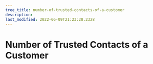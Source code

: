 ```yaml
---
tree_title: number-of-trusted-contacts-of-a-customer
description: 
last_modified: 2022-06-09T21:23:28.2328
---
```


# Number of Trusted Contacts of a Customer

